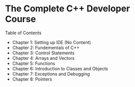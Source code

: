 # The Complete C++ Developer Course
Table of Contents
- Chapter 1: Setting up IDE (No Content)
- Chapter 2: Fundementals of C++
- Chapter 3: Control Statements
- Chapter 4: Arrays and Vectors
- Chapter 5: Functions
- Chapter 6: Introduction to Classes and Objects
- Chapter 7: Exceptions and Debugging 
- Chapter 8: Pointers
